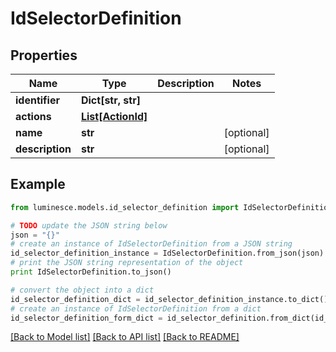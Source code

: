 # IdSelectorDefinition


## Properties
Name | Type | Description | Notes
------------ | ------------- | ------------- | -------------
**identifier** | **Dict[str, str]** |  | 
**actions** | [**List[ActionId]**](ActionId.md) |  | 
**name** | **str** |  | [optional] 
**description** | **str** |  | [optional] 

## Example

```python
from luminesce.models.id_selector_definition import IdSelectorDefinition

# TODO update the JSON string below
json = "{}"
# create an instance of IdSelectorDefinition from a JSON string
id_selector_definition_instance = IdSelectorDefinition.from_json(json)
# print the JSON string representation of the object
print IdSelectorDefinition.to_json()

# convert the object into a dict
id_selector_definition_dict = id_selector_definition_instance.to_dict()
# create an instance of IdSelectorDefinition from a dict
id_selector_definition_form_dict = id_selector_definition.from_dict(id_selector_definition_dict)
```
[[Back to Model list]](../README.md#documentation-for-models) [[Back to API list]](../README.md#documentation-for-api-endpoints) [[Back to README]](../README.md)


